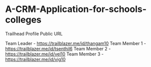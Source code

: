 # A-CRM-Application-for-schools-colleges

Trailhead Profile Public URL

Team Leader - https://trailblazer.me/id/thangam10
Team Member 1 - https://trailblazer.me/id/tsenthil6
Team Member 2 - https://trailblazer.me/id/vel10
Team Member 3 - https://trailblazer.me/id/vig10
